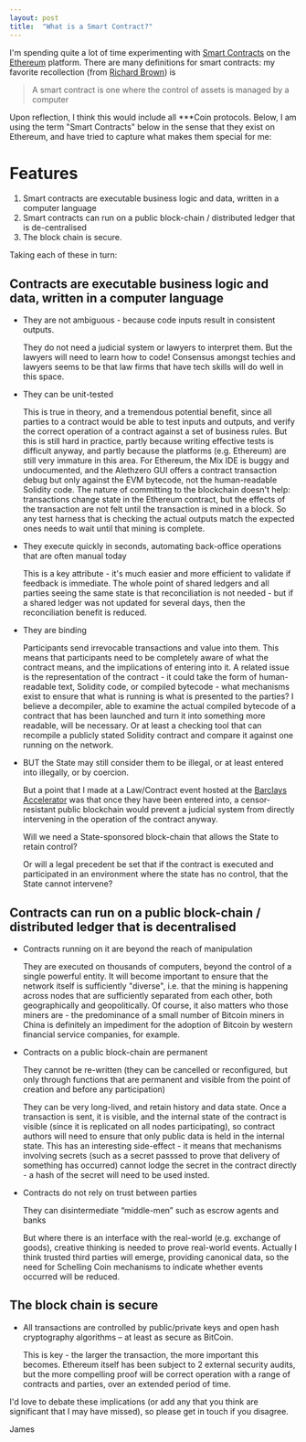 ```yaml
---
layout: post
title:  "What is a Smart Contract?"
---
```


I'm spending quite a lot of time experimenting with [Smart Contracts](https://en.wikipedia.org/wiki/Smart_contract) on the [Ethereum](https://www.ethereum.org/) platform. There are many definitions for smart contracts: my favorite recollection (from [Richard Brown](http://gendal.me)) is 

> A smart contract is one where the control of assets is managed by a computer

Upon reflection, I think this would include all ***Coin protocols. Below, I am using the term "Smart Contracts" below in the sense that they exist on Ethereum, and have tried to capture what makes them special for me:

Features
========
1. Smart contracts are executable business logic and data, written in a computer language
2. Smart contracts can run on a public block-chain / distributed ledger that is de-centralised
3. The block chain is secure.
 
Taking each of these in turn:

Contracts are executable business logic and data, written in a computer language
--------------------------------------------------------------------------------

*	They are not ambiguous - because code inputs result in consistent outputs.

	They do not need a judicial system or lawyers to interpret them. But the lawyers will need to learn how to code! Consensus amongst techies and lawyers seems to be that law firms that have tech skills will do well in this space.

*	They can be unit-tested

	This is true in theory, and a tremendous potential benefit, since all parties to a contract would be able to test inputs and outputs, and verify the correct operation of a contract against a set of business rules. But this is still hard in practice, partly because writing effective tests is difficult anyway, and partly because the platforms (e.g. Ethereum) are still very immature in this area. For Ethereum, the Mix IDE is buggy and undocumented, and the Alethzero GUI offers a contract transaction debug but only against the EVM bytecode, not the human-readable Solidity code. The nature of committing to the blockchain doesn't help: transactions change state in the Ethereum contract, but the effects of the transaction are not felt until the transaction is mined in a block. So any test harness that is checking the actual outputs match the expected ones needs to wait until that mining is complete.

*	They execute quickly in seconds, automating back-office operations that are often manual today

	This is a key attribute - it's much easier and more efficient to validate if feedback is immediate. The whole point of shared ledgers and all parties seeing the same state is that reconciliation is not needed - but if a shared ledger was not updated for several days, then the reconciliation benefit is reduced.

*	They are binding

	Participants send irrevocable transactions and value into them. This means that participants need to be completely aware of what the contract means, and the implications of entering into it. A related issue is the representation of the contract - it could take the form of human-readable text, Solidity code, or compiled bytecode - what mechanisms exist to ensure that what is running is what is presented to the parties? I believe a decompiler, able to examine the actual compiled bytecode of a contract that has been launched and turn it into something more readable, will be necessary. Or at least a checking tool that can recompile a publicly stated Solidity contract and compare it against one running on the network.
   
*	BUT the State may still consider them to be illegal, or at least entered into illegally, or by coercion. 
	
	But a point that I made at a Law/Contract event hosted at the [Barclays Accelerator](http://www.barclaysaccelerator.com/#/home/) was that once they have been entered into, a censor-resistant public blockchain would prevent a judicial system from directly intervening in the operation of the contract anyway.
	
	Will we need a State-sponsored block-chain that allows the State to retain control?
	
	Or will a legal precedent be set that if the contract is executed and participated in an environment where the state has no control, that the State cannot intervene?

Contracts can run on a public block-chain / distributed ledger that is decentralised
--------------------------------------------------------------------------------

*	Contracts running on it are beyond the reach of manipulation

	They are executed on thousands of computers, beyond the control of a single powerful entity. It will become important to ensure that the network itself is sufficiently "diverse", i.e. that the mining is happening across nodes that are sufficiently separated from each other, both geographically and geopolitically. Of course, it also matters who those miners are - the predominance of a small number of Bitcoin miners in China is definitely an impediment for the adoption of Bitcoin by western financial service companies, for example.

*	Contracts on a public block-chain are permanent

	They cannot be re-written (they can be cancelled or reconfigured, but only through functions that are permanent and visible from the point of creation and before any participation)

	They can be very long-lived, and retain history and data state. Once a transaction is sent, it is visible, and the internal state of the contract is visible (since it is replicated on all nodes participating), so contract authors will need to ensure that only public data is held in the internal state. This has an interesting side-effect - it means that mechanisms involving secrets (such as a secret passsed to prove that delivery of something has occurred) cannot lodge the secret in the contract directly - a hash of the secret will need to be used insted.

*	Contracts do not rely on trust between parties

	They can disintermediate “middle-men” such as escrow agents and banks

	But where there is an interface with the real-world (e.g. exchange of goods), creative thinking is needed to prove real-world events. Actually I think trusted third parties will emerge, providing canonical data, so the need for Schelling Coin mechanisms to indicate whether events occurred will be reduced.

The block chain is secure
--------------------------------------------------------------------------------

*	All transactions are controlled by public/private keys and open hash cryptography algorithms – at least as secure as BitCoin. 

	This is key  - the larger the transaction, the more important this becomes. Ethereum itself has been subject to 2 external security audits, but the more compelling proof will be correct operation with a range of contracts and parties, over an extended period of time.


I'd love to debate these implications (or add any that you think are significant that I may have missed), so please get in touch if you disagree.

James
